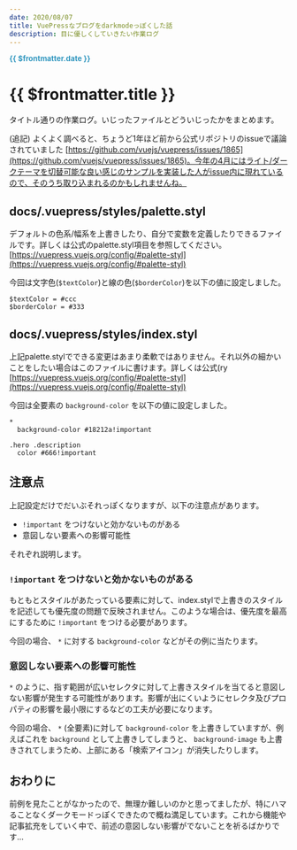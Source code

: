 ```yaml
---
date: 2020/08/07
title: VuePressなブログをdarkmodeっぽくした話
description: 目に優しくしていきたい作業ログ
---
```

<span style="font-size: 10pt; font-weight: bold; color: #3297bf">{{ $frontmatter.date }}</span>

# {{ $frontmatter.title }}

タイトル通りの作業ログ。いじったファイルとどういじったかをまとめます。

(追記) よくよく調べると、ちょうど1年ほど前から公式リポジトリのissueで議論されていました [https://github.com/vuejs/vuepress/issues/1865](https://github.com/vuejs/vuepress/issues/1865)。今年の4月にはライト/ダークテーマを切替可能な良い感じのサンプルを実装した人がissue内に現れているので、そのうち取り込まれるのかもしれませんね。


## docs/.vuepress/styles/palette.styl
デフォルトの色系/幅系を上書きしたり、自分で変数を定義したりできるファイルです。詳しくは公式のpalette.styl項目を参照してください。 [https://vuepress.vuejs.org/config/#palette-styl](https://vuepress.vuejs.org/config/#palette-styl)

今回は文字色(`$textColor`)と線の色(`$borderColor`)を以下の値に設定しました。

```stylus
$textColor = #ccc
$borderColor = #333
```

## docs/.vuepress/styles/index.styl
上記palette.stylでできる変更はあまり柔軟ではありません。それ以外の細かいことをしたい場合はこのファイルに書けます。詳しくは公式(ry [https://vuepress.vuejs.org/config/#palette-styl](https://vuepress.vuejs.org/config/#palette-styl)

今回は全要素の `background-color` を以下の値に設定しました。

```stylus
*
  background-color #18212a!important

.hero .description
  color #666!important
```

## 注意点
上記設定だけでだいぶそれっぽくなりますが、以下の注意点があります。

* `!important` をつけないと効かないものがある
* 意図しない要素への影響可能性

それぞれ説明します。

### `!important` をつけないと効かないものがある
もともとスタイルがあたっている要素に対して、index.stylで上書きのスタイルを記述しても優先度の問題で反映されません。このような場合は、優先度を最高にするために `!important` をつける必要があります。

今回の場合、 `*` に対する `background-color` などがその例に当たります。

### 意図しない要素への影響可能性
`*` のように、指す範囲が広いセレクタに対して上書きスタイルを当てると意図しない影響が発生する可能性があります。影響が出にくいようにセレクタ及びプロパティの影響を最小限にするなどの工夫が必要になります。

今回の場合、 `*` (全要素)に対して `background-color` を上書きしていますが、例えばこれを `background` として上書きしてしまうと、 `background-image` も上書きされてしまうため、上部にある「検索アイコン」が消失したりします。


## おわりに
前例を見たことがなかったので、無理か難しいのかと思ってましたが、特にハマることなくダークモードっぽくできたので概ね満足しています。これから機能や記事拡充をしていく中で、前述の意図しない影響がでないことを祈るばかりです...
